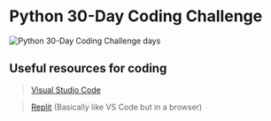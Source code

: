 # Python 30-Day Coding Challenge

![Python 30-Day Coding Challenge days](https://drive.google.com/file/d/18Vfi26G8yHS-Nl6rPyxwa5uu2lYF27CI/view?usp=sharing)

## Useful resources for coding

> [Visual Studio Code](https://code.visualstudio.com/download)

> [Replit](https://replit.com/) (Basically like VS Code but in a browser)
